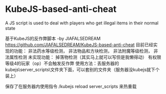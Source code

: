 # KubeJS-based-anti-cheat
A JS script is used to deal with players who get illegal items in their normal state

基于KubeJS的反作弊脚本 -by JIAFALSEDREAM
https://github.com/JIAFALSEDREAM/KubeJS-based-anti-cheat
目前已经实现的功能： 非法药水等级检测， 非法物品和方块检测， 非法附魔等级检测， 非法属性检测
未实现功能： 掉落物检测（其实马上就可以写但是我懒得动）
有权限等级4的玩家（op）不会触发反作弊
使用方法：丢服务器的kubejs\server_scripts\文件夹下面，可以套别的文件夹（服务器没kubejs就下个装上）

保存了在服务器内使用指令 /kubejs reload server_scripts 来热重载
